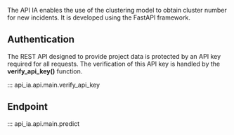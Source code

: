 The API IA enables the use of the clustering model to obtain cluster number for new incidents. It is developed using the FastAPI framework.

## Authentication

The REST API designed to provide project data is protected by an API key required for all requests. The verification of this API key is handled by the **verify_api_key()** function.

::: api_ia.api.main.verify_api_key

## Endpoint

::: api_ia.api.main.predict